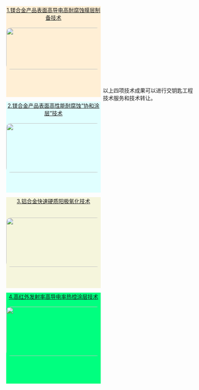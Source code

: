 
<style>
img {
    border-radius: 12px;
}
</style>



<div id="content" style="background-color:PapayaWhip;yellow;height:240px;width:250px;float:left;margin:6px;">
    <a href="../assets/可转移技术/1-镁合金产品表面高导电高耐腐蚀膜层制备技术.pdf"><center>1.镁合金产品表面高导电高耐腐蚀膜层制备技术</center><br>
    <img src="../assets/images/daodian.jpg" alt="" width="300" height="110">
    </a>
</div>

<div id="content" style="background-color:LightCyan;height:240px;width:250px;float:left;margin:6px;">
    <a href="../assets/可转移技术/2-镁合金产品表面高性能耐腐蚀“协和涂层”技术.pdf"><center>2.镁合金产品表面高性能耐腐蚀“协和涂层”技术</center><br>
    <img src="../assets/images/xiehe.jpg" alt="" width="300" height="130">
    </a>
</div>

<div id="content" style="background-color:Beige;height:240px;width:250px;float:left;margin:6px;">
    <a href="../assets/可转移技术/3-铝合金快速硬质阳极氧化技术.pdf"><center>3.铝合金快速硬质阳极氧化技术</center><br><br>
    <img src="../assets/images/fastanodizing.jpg" alt="" width="300" height="130">
    </a> 
</div>

<div id="content" style="background-color:SpringGreen;height:240px;width:250px;float:left;margin:6px;">
    <a href="../assets/可转移技术/4-高红外发射率高导电率热控涂层技术.pdf"><center>4.高红外发射率高导电率热控涂层技术</center><br>
    <img src="../assets/images/rekongtuceng.jpg" alt="" width="300" height="130">
    </a>
</div>


<br><br><br><br><br><br><br><br><br><br><br><br>
以上四项技术成果可以进行交钥匙工程技术服务和技术转让。



<!-- 
<html>
<head>
<meta charset="utf-8"> 

<style>
div.img {
    margin: 5px;
    border: 1px solid #ccc;
    float: left;
    width: 180px;
}

div.img:hover {
    border: 1px solid #777;
}

div.img img {
    width: 100%;
    height: auto;
}

div.desc {
    padding: 15px;
    text-align: center;
    }

#content {
    padding: 15px;
    text-align: left;
    }

</style>
</head>


<div class="responsive">
    <div class="img">
        <a target="_blank" href="../assets/可转移技术/1-镁合金产品表面高导电高耐腐蚀膜层制备技术.pdf">
            <img src="../assets/images/daodian.jpg" alt="图片文本描述" width="300" height="200">
        </a>
        <div id="content" background-color="red;">
        <a href="../assets/可转移技术/1-镁合金产品表面高导电高耐腐蚀膜层制备技术.pdf">
            1.镁合金产品表面高导电率高耐腐蚀膜层制备技术
        </a>
    </div>
</div>
 
<div class="responsive">
    <div class="img">
        <a target="_blank" href="../assets/2-镁合金产品表面高性能耐腐蚀“协和涂层”技术.pdf">
        <img src="../assets/images/xiehe.jpg" alt="图片文本描述" width="300" height="200">
        </a>
        <div id="content">
        <a href="../assets/可转移技术/2-镁合金产品表面高性能耐腐蚀“协和涂层”技术.pdf">
        2.镁合金产品表面高性能耐腐蚀“协和涂层”技术
        </a>
    </div>
</div>
 
<div class="responsive">
    <div class="img">
        <a target="_blank" href="../assets/3-铝合金快速硬质阳极氧化技术.pdf">
        <img src="../assets/images/fastanodizing.jpg" alt="图片文本描述" width="300" height="200">
        </a>
        <div id="content">
        <a href="../assets/可转移技术/3-铝合金快速硬质阳极氧化技术.pdf">
        3.铝合金快速硬质阳极氧化技术
        </a>
    </div>
</div>
 
<div class="responsive">
    <div class="img">
        <a target="_blank" href="../assets/可转移技术/4-高红外发射率高导电率热控涂层技术.pdf">
        <img src="../assets/images/rekongtuceng.jpg" alt="图片文本描述" width="300" height="200">
        </a>
        <div id="content">
        <a href="../assets/可转移技术/4-高红外发射率高导电率热控涂层技术.pdf">
        4-高红外发射率高导电率热控涂层技术
        </a>
    </div>
 </div> 
 以上四项技术成果可以进行交钥匙工程技术服务和技术转让。-->

